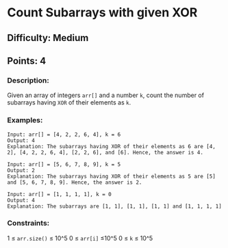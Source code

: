 # Count Subarrays with given XOR
## Difficulty: Medium
## Points: 4
### Description:
Given an array of integers `arr[]` and a number `k`, count the number of subarrays having `XOR` of their elements as `k`.

### Examples:
```
Input: arr[] = [4, 2, 2, 6, 4], k = 6
Output: 4
Explanation: The subarrays having XOR of their elements as 6 are [4, 2], [4, 2, 2, 6, 4], [2, 2, 6], and [6]. Hence, the answer is 4.
```
```
Input: arr[] = [5, 6, 7, 8, 9], k = 5
Output: 2
Explanation: The subarrays having XOR of their elements as 5 are [5] and [5, 6, 7, 8, 9]. Hence, the answer is 2.
```
```
Input: arr[] = [1, 1, 1, 1], k = 0
Output: 4
Explanation: The subarrays are [1, 1], [1, 1], [1, 1] and [1, 1, 1, 1] 
```

### Constraints:

1 ≤ `arr.size()` ≤ 10^5
0 ≤ `arr[i]` ≤10^5
0 ≤ `k` ≤ 10^5